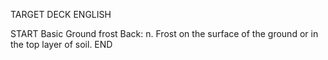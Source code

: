 TARGET DECK
ENGLISH

START
Basic
Ground frost
Back: n. Frost on the surface of the ground or in the top layer of soil.
END
